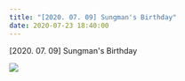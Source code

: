 ```yaml
---
title: "[2020. 07. 09] Sungman's Birthday"
date: 2020-07-23 18:40:00
---
```


[2020. 07. 09] Sungman's Birthday

![](http://bspl.korea.ac.kr/Board/Gallery/IMG-6463.JPG#50)

